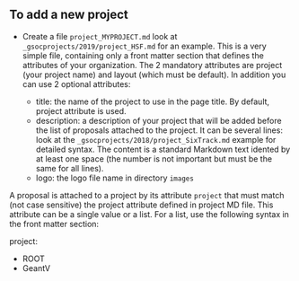 ## To add a new project

* Create a file `project_MYPROJECT.md` look at `_gsocprojects/2019/project_HSF.md` for an example. This is a very simple file, containing only a front matter section that defines the attributes of your organization. The 2 mandatory attributes are project (your project name) and layout (which must be default). In addition you can use 2 optional attributes:

   * title: the name of the project to use in the page title. By default, project attribute is used.
   * description: a description of your project that will be added before the list of proposals attached to the project.
It can be several lines: look at the `_gsocprojects/2018/project_SixTrack.md` example for detailed syntax. The content is a standard Markdown text idented by at least one space (the number is not important but must be the same for all lines).
   * logo: the logo file name in directory `images`

A proposal is attached to a project by its attribute `project` that must match (not case sensitive) the project attribute defined in project MD file. This attribute can be a single value or a list. For a list, use the following syntax in the front matter section:

project:
 - ROOT
 - GeantV

